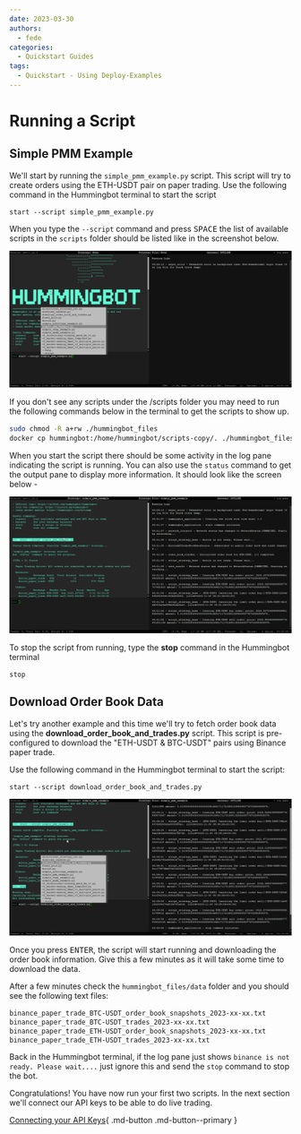 ```yaml
---
date: 2023-03-30
authors:
  - fede
categories:
  - Quickstart Guides
tags:
  - Quickstart - Using Deploy-Examples
---
```


# Running a Script

## Simple PMM Example

We'll start by running the `simple_pmm_example.py` script. This script will try to create orders using the ETH-USDT pair on paper trading. Use the following command in the Hummingbot terminal to start the script

```
start --script simple_pmm_example.py
```

When you type the `--script` command and press <kbd>SPACE</kbd> the list of available scripts in the `scripts` folder should be listed like in the screenshot below. 

![Alt text](script.png)

If you don't see any scripts under the /scripts folder you may need to run the following commands below in the terminal to get the scripts to show up. 

```bash
sudo chmod -R a+rw ./hummingbot_files
docker cp hummingbot:/home/hummingbot/scripts-copy/. ./hummingbot_files/scripts/
```

When you start the script there should be some activity in the log pane indicating the script is running. You can also use the `status` command to get the output pane to display more information. It should look like the screen below - 

![Alt text](simple-pmm.png)


To stop the script from running, type the **stop** command in the Hummingbot terminal

```
stop
```

## Download Order Book Data

Let's try another example and this time we'll try to fetch order book data using the **download_order_book_and_trades.py** script.
This script is pre-configured to download the "ETH-USDT & BTC-USDT" pairs using Binance paper trade. 

Use the following command in the Hummingbot terminal to start the script:

```
start --script download_order_book_and_trades.py
```

![Alt text](order_book.png)

Once you press <kbd>ENTER</kbd>, the script will start running and downloading the order book information. Give this a few minutes as it will take some time to download the data. 

After a few minutes check the `hummingbot_files/data` folder and you should see the following text files:

```
binance_paper_trade_BTC-USDT_order_book_snapshots_2023-xx-xx.txt
binance_paper_trade_BTC-USDT_trades_2023-xx-xx.txt
binance_paper_trade_ETH-USDT_order_book_snapshots_2023-xx-xx.txt
binance_paper_trade_ETH-USDT_trades_2023-xx-xx.txt
```

Back in the Hummingbot terminal, if the log pane just shows `binance is not ready. Please wait....` just ignore this and send the `stop` command to stop the bot. 

Congratulations! You have now run your first two scripts. In the next section we'll connect our API keys to be able to do live trading. 

[Connecting your API Keys](3-api-keys.md){ .md-button .md-button--primary }
